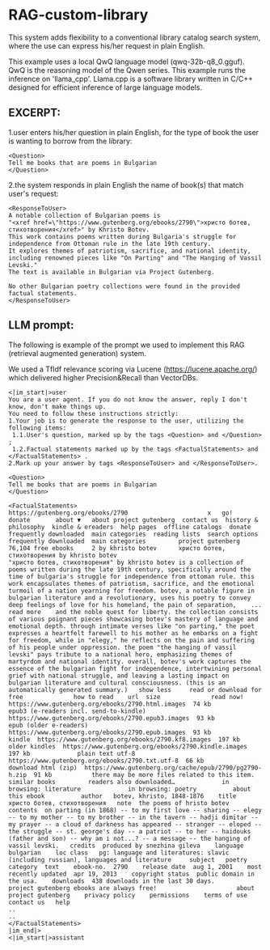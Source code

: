 # RAG-custom-library
This system adds flexibility to a conventional library catalog search system, where the use can express his/her request in plain English.

This example uses a local QwQ language model (qwq-32b-q8_0.gguf). QwQ is the reasoning model of the Qwen series. This example runs the inference on 'llama_cpp'. Llama.cpp is a software library written in C/C++ designed for efficient inference of large language models.

## EXCERPT:
1.user enters his/her question in plain English, for the type of book the user is wanting to borrow from the library:
```
<Question>
Tell me books that are poems in Bulgarian
</Question>
```

2.the system responds in plain English the name of book(s) that match user's request:
```
<ResponseToUser>
A notable collection of Bulgarian poems is
"<xref href=\"https://www.gutenberg.org/ebooks/2790\">христо ботев, стихотворения</xref>" by Khristo Botev.
This work contains poems written during Bulgaria's struggle for independence from Ottoman rule in the late 19th century.
It explores themes of patriotism, sacrifice, and national identity,
including renowned pieces like "On Parting" and "The Hanging of Vassil Levski."
The text is available in Bulgarian via Project Gutenberg.

No other Bulgarian poetry collections were found in the provided factual statements.
</ResponseToUser>
```

## LLM prompt:
The following is example of the prompt we used to implement this RAG (retrieval augmented generation) system.

We used a TfIdf relevance scoring via Lucene (https://lucene.apache.org/) which delivered higher Precision&Recall than VectorDBs.
```
<|im_start|>user
You are a user agent. If you do not know the answer, reply I don't know, don't make things up.
You need to follow these instructions strictly:
1.Your job is to generate the response to the user, utilizing the following items:
 1.1.User's question, marked up by the tags <Question> and </Question> ;
 1.2.Factual statements marked up by the tags <FactualStatements> and </FactualStatements> .
2.Mark up your answer by tags <ResponseToUser> and </ResponseToUser>.

<Question>
Tell me books that are poems in Bulgarian
</Question>

<FactualStatements>
https://gutenberg.org/ebooks/2790                      x   go!         donate       about ▼   about project gutenberg  contact us  history & philosophy  kindle & ereaders  help pages  offline catalogs  donate     frequently downloaded  main categories  reading lists  search options     frequently downloaded  main categories         project gutenberg     76,104 free ebooks     2 by khristo botev      христо ботев, стихотворения by khristo botev                                                         "христо ботев, стихотворения" by khristo botev is a collection of poems written during the late 19th century, specifically around the time of bulgaria's struggle for independence from ottoman rule. this work encapsulates themes of patriotism, sacrifice, and the emotional turmoil of a nation yearning for freedom. botev, a notable figure in bulgarian literature and a revolutionary, uses his poetry to convey deep feelings of love for his homeland, the pain of separation,    ... read more    and the noble quest for liberty. the collection consists of various poignant pieces showcasing botev's mastery of language and emotional depth. through intimate verses like "on parting," the poet expresses a heartfelt farewell to his mother as he embarks on a fight for freedom, while in "elegy," he reflects on the pain and suffering of his people under oppression. the poem "the hanging of vassil levski" pays tribute to a national hero, emphasizing themes of martyrdom and national identity. overall, botev's work captures the essence of the bulgarian fight for independence, intertwining personal grief with national struggle, and leaving a lasting impact on bulgarian literature and cultural consciousness. (this is an automatically generated summary.)   show less     read or download for free              how to read    url  size              read now!  https://www.gutenberg.org/ebooks/2790.html.images  74 kb          epub3 (e-readers incl. send-to-kindle)  https://www.gutenberg.org/ebooks/2790.epub3.images  93 kb             epub (older e-readers)  https://www.gutenberg.org/ebooks/2790.epub.images  93 kb             kindle  https://www.gutenberg.org/ebooks/2790.kf8.images  197 kb             older kindles  https://www.gutenberg.org/ebooks/2790.kindle.images  197 kb             plain text utf-8  https://www.gutenberg.org/ebooks/2790.txt.utf-8  66 kb          download html (zip)  https://www.gutenberg.org/cache/epub/2790/pg2790-h.zip  91 kb           there may be more files related to this item.        similar books         readers also downloaded…             in browsing: literature             in browsing: poetry          about this ebook          author   botev, khristo, 1848-1876    title  христо ботев, стихотворения   note  the poems of hristo botev   contents  on parting (in 1868) -- to my first love -- sharing -- elegy -- to my mother -- to my brother -- in the tavern -- hadji dimitar -- my prayer -- a cloud of darkness has appeared -- stranger -- eloped -- the struggle -- st. george's day -- a patriot -- to her -- haidouks (father and son) -- why am i not...? -- a message -- the hanging of vassil levski.   credits  produced by snezhina gileva    language  bulgarian    loc class   pg: language and literatures: slavic (including russian), languages and literature     subject   poetry     category  text    ebook-no.  2790    release date  aug 1, 2001    most recently updated  apr 19, 2013    copyright status  public domain in the usa.    downloads  438 downloads in the last 30 days.       project gutenberg ebooks are always free!                      about project gutenberg    privacy policy    permissions    terms of use    contact us   help
..
..
</FactualStatements>
|im_end|>
<|im_start|>assistant
```



